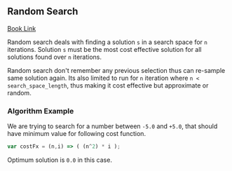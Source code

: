 ## Random Search

[Book Link](http://cleveralgorithms.com/nature-inspired/stochastic/random_search.html)

Random search deals with finding a solution `s` in a search space for `n` iterations. Solution `s` must be the most cost effective solution for all solutions found over `n` iterations.

Random search don't remember any previous selection thus can re-sample same solution again. Its also limited to run for `n` iteration where `` n < search_space_length ``, thus making it cost effective but approximate or random.

### Algorithm Example
We are trying to search for a number between `-5.0` and `+5.0`, that should have minimum value for following cost function.

```js
var costFx = (n,i) => ( (n^2) * i );
```
Optimum solution is `0.0` in this case.
